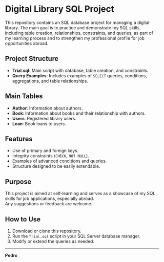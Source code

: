 # Digital Library SQL Project

This repository contains an SQL database project for managing a digital library. The main goal is to practice and demonstrate my SQL skills, including table creation, relationships, constraints, and queries, as part of my learning process and to strengthen my professional profile for job opportunities abroad.

## Project Structure

- **Trial.sql**: Main script with database, table creation, and constraints.
- **Query Examples**: Includes examples of `SELECT` queries, conditions, aggregations, and table relationships.

## Main Tables

- **Author**: Information about authors.
- **Book**: Information about books and their relationship with authors.
- **Users**: Registered library users.
- **Loan**: Book loans to users.

## Features

- Use of primary and foreign keys.
- Integrity constraints (`CHECK`, `NOT NULL`).
- Examples of advanced conditions and queries.
- Structure designed to be easily extendable.

## Purpose

This project is aimed at self-learning and serves as a showcase of my SQL skills for job applications, especially abroad.  
Any suggestions or feedback are welcome.

## How to Use

1. Download or clone this repository.
2. Run the `Trial.sql` script in your SQL Server database manager.
3. Modify or extend the queries as needed.

---

**Pedro**
